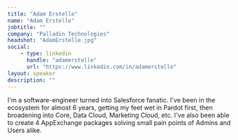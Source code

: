 ```yaml
---
title: "Adam Erstelle"
name: "Adam Erstelle"
jobtitle: ""
company: "Palladin Technologies"
headshot: "AdamErstelle.jpg"
social:
    - type: linkedin
      handle: "adamerstelle"
      url: "https://www.linkedin.com/in/adamerstelle"
layout: speaker
description: ""
---
```


I'm a software-engineer turned into Salesforce fanatic. I've been in the ecosystem for almost 6 years, getting my feet wet in Pardot first, then broadening into Core, Data Cloud, Marketing Cloud, etc. I've also been able to create 4 AppExchange packages solving small pain points of Admins and Users alike.